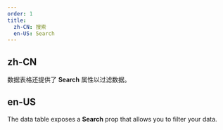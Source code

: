 ```yaml
---
order: 1
title:
  zh-CN: 搜索
  en-US: Search
---
```


## zh-CN

数据表格还提供了 **Search** 属性以过滤数据。

## en-US

The data table exposes a **Search** prop that allows you to filter your data.
